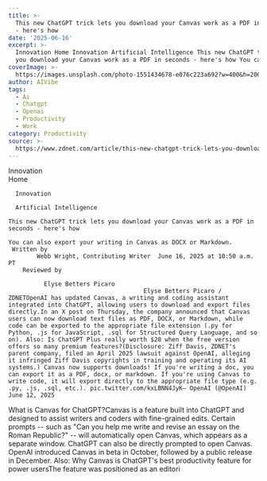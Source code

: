 ```yaml
---
title: >-
  This new ChatGPT trick lets you download your Canvas work as a PDF in seconds
  - here's how
date: '2025-06-16'
excerpt: >-
  Innovation Home Innovation Artificial Intelligence This new ChatGPT trick lets
  you download your Canvas work as a PDF in seconds - here's how You can...
coverImage: >-
  https://images.unsplash.com/photo-1551434678-e076c223a692?w=400&h=200&fit=crop&auto=format
author: AIVibe
tags:
  - Ai
  - Chatgpt
  - Openai
  - Productivity
  - Work
category: Productivity
source: >-
  https://www.zdnet.com/article/this-new-chatgpt-trick-lets-you-download-your-work-as-a-pdf-in-seconds-heres-how/
---
```

Innovation      
      Home
    
      Innovation
    
      Artificial Intelligence
       
    This new ChatGPT trick lets you download your Canvas work as a PDF in seconds - here's how
     
    You can also export your writing in Canvas as DOCX or Markdown.
     Written by 
            Webb Wright, Contributing Writer  June 16, 2025 at 10:50 a.m. PT 
        Reviewed by
        
              Elyse Betters Picaro
                                          Elyse Betters Picaro / ZDNETOpenAI has updated Canvas, a writing and coding assistant integrated into ChatGPT, allowing users to download and export files directly.In an X post on Thursday, the company announced that Canvas users can now download text files as PDF, DOCX, or Markdown, while code can be exported to the appropriate file extension (.py for Python, .js for JavaScript, .sql for Structured Query Language, and so on). Also: Is ChatGPT Plus really worth $20 when the free version offers so many premium features?(Disclosure: Ziff Davis, ZDNET's parent company, filed an April 2025 lawsuit against OpenAI, alleging it infringed Ziff Davis copyrights in training and operating its AI systems.) Canvas now supports downloads! If you're writing a doc, you can export it as a PDF, docx, or markdown. If you're using Canvas to write code, it will export directly to the appropriate file type (e.g. .py, .js, .sql, etc.). pic.twitter.com/kxLBNN4JyK— OpenAI (@OpenAI) June 12, 2025

What is Canvas for ChatGPT?Canvas is a feature built into ChatGPT and designed to assist writers and coders with fine-grained edits. Certain prompts -- such as "Can you help me write and revise an essay on the Roman Republic?" -- will automatically open Canvas, which appears as a separate window. ChatGPT can also be directly prompted to open Canvas. OpenAI introduced Canvas in beta in October, followed by a public release in December. Also: Why Canvas is ChatGPT's best productivity feature for power usersThe feature was positioned as an editori
